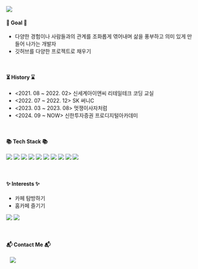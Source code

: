 <div align=left>
	<img src="https://capsule-render.vercel.app/api?type=wave&color=0:fef4d7,100:d4f8e8&height=100&section=header&text=Namin's%20Palette&fontSize=20&fontColor=black" />
</div>
<div align=left>
	<h4>🌠 Goal 🌠</h4>
	<ul>
		<li>다양한 경험이나 사람들과의 관계를 조화롭게 엮어내며 삶을 풍부하고 의미 있게 만들어 나가는 개발자</li>
		<li>깃허브를 다양한 프로젝트로 채우기</li>
	</ul>
	<br>
	<h4>⏳ History ⌛</h4>
	<ul >
		<li> <2021. 08 ~ 2022. 02> 신세계아이앤씨 리테일테크 코딩 교실 </li>
		<li> <2022. 07 ~ 2022. 12> SK 써니C </li>
		<li> <2023. 03 ~ 2023. 08> 멋쟁이사자처럼 </li>
		<li> <2024. 09 ~ NOW> 신한투자증권 프로디지털아카데미 </li>
	</ul>
	<br>
 	<h4>📚 Tech Stack 📚</h4>
	<img src="https://img.shields.io/badge/c-%2300599C.svg?style=for-the-badge&logo=c&logoColor=white"/>
  	<img src="https://img.shields.io/badge/css3-%231572B6.svg?style=for-the-badge&logo=css3&logoColor=white"/>
  	<img src="https://img.shields.io/badge/docker-%230db7ed.svg?style=for-the-badge&logo=docker&logoColor=white"/>
  	<img src="https://img.shields.io/badge/github-%23121011.svg?style=for-the-badge&logo=github&logoColor=white"/>
  	<img src="https://img.shields.io/badge/html5-%23E34F26.svg?style=for-the-badge&logo=html5&logoColor=white"/>
  	<img src="https://img.shields.io/badge/java-%23ED8B00.svg?style=for-the-badge&logo=openjdk&logoColor=white"/>
	<img src="https://img.shields.io/badge/javascript-%23323330.svg?style=for-the-badge&logo=javascript&logoColor=%23F7DF1E">
 	<img src="https://img.shields.io/badge/mysql-4479A1.svg?style=for-the-badge&logo=mysql&logoColor=white"/>
  	<img src="https://img.shields.io/badge/python-3670A0?style=for-the-badge&logo=python&logoColor=ffdd54"/>
  	<img src="https://img.shields.io/badge/spring-%236DB33F.svg?style=for-the-badge&logo=spring&logoColor=white"/>
	<br><br><br>
	<h4>✨ Interests ✨</h4>
	<ul>
		<li> 카페 탐방하기 </li>
		<li> 홈카페 즐기기 </li>
	</ul>
	<img src="https://github.com/user-attachments/assets/94a6180d-2169-470f-85bf-2b11e993d2b0">
	<img src="https://github.com/user-attachments/assets/9cad3763-d825-462e-9ef9-14b3d87aa939">
	<br><br><br>
  	<h4>📬 Contact Me 📬</h4>
	<a href="mailto:skalsdl10@gmail.com">
	<img src="https://img.shields.io/badge/Gmail-d14836?style=flat-square&logo=Gmail&logoColor=white&link=mailto:skalsdl10@gmail.com"style="height:auto;margin-left:10px; 	margin-right:10px;"/>
	</a>
    
